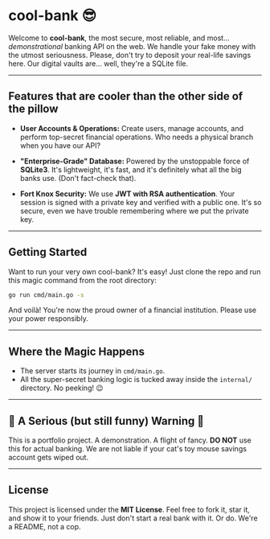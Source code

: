 # cool-bank 😎

Welcome to **cool-bank**, the most secure, most reliable, and most... *demonstrational* banking API on the web. We handle your fake money with the utmost seriousness. Please, don't try to deposit your real-life savings here. Our digital vaults are... well, they're a SQLite file.

-----

## Features that are cooler than the other side of the pillow

  * **User Accounts & Operations:** Create users, manage accounts, and perform top-secret financial operations. Who needs a physical branch when you have our API?

  * **"Enterprise-Grade" Database:** Powered by the unstoppable force of **SQLite3**. It's lightweight, it's fast, and it's definitely what all the big banks use. (Don't fact-check that).

  * **Fort Knox Security:** We use **JWT with RSA authentication**. Your session is signed with a private key and verified with a public one. It's so secure, even we have trouble remembering where we put the private key.

-----

## Getting Started

Want to run your very own cool-bank? It's easy\! Just clone the repo and run this magic command from the root directory:

```sh
go run cmd/main.go -s
```

And voilà\! You're now the proud owner of a financial institution. Please use your power responsibly.

-----

## Where the Magic Happens

  * The server starts its journey in `cmd/main.go`.
  * All the super-secret banking logic is tucked away inside the `internal/` directory. No peeking\! 😉

-----

## 🚨 A Serious (but still funny) Warning 🚨

This is a portfolio project. A demonstration. A flight of fancy. **DO NOT** use this for actual banking. We are not liable if your cat's toy mouse savings account gets wiped out.

-----

## License

This project is licensed under the **MIT License**. Feel free to fork it, star it, and show it to your friends. Just don't start a real bank with it. Or do. We're a README, not a cop.
